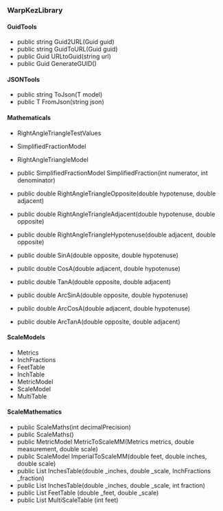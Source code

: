 ### WarpKezLibrary

#### GuidTools

- public string Guid2URL(Guid guid)
- public string GuidToURL(Guid guid)
- public Guid URLtoGuid(string url)
- public Guid GenerateGUID()

#### JSONTools

- public string ToJson<T>(T model)
- public T FromJson<T>(string json)

#### Mathematicals

- RightAngleTriangleTestValues
- SimplifiedFractionModel
- RightAngleTriangleModel

- public SimplifiedFractionModel SimplifiedFraction(int numerator, int denominator)
- public double RightAngleTriangleOpposite(double hypotenuse, double adjacent)
- public double RightAngleTriangleAdjacent(double hypotenuse, double opposite)
- public double RightAngleTriangleHypotenuse(double adjacent, double opposite)
- public double SinA(double opposite, double hypotenuse)
- public double CosA(double adjacent, double hypotenuse)
- public double TanA(double opposite, double adjacent)
- public double ArcSinA(double opposite, double hypotenuse)
- public double ArcCosA(double adjacent, double hypotenuse)
- public double ArcTanA(double opposite, double adjacent)

#### ScaleModels

- Metrics
- InchFractions
- FeetTable
- InchTable
- MetricModel
- ScaleModel
- MultiTable

#### ScaleMathematics

- public ScaleMaths(int decimalPrecision)
- public ScaleMaths()
- public MetricModel MetricToScaleMM(Metrics metrics, double measurement, double scale)
- public ScaleModel ImperialToScaleMM(double feet, double inches, double scale)
- public List<InchTable> InchesTable(double _inches, double _scale, InchFractions _fraction)
- public List<InchTable> InchesTable(double _inches, double _scale, int fraction)
- public List<FeetTable> FeetTable (double _feet, double _scale)
- public List<MultiTable> MultiScaleTable (int feet)